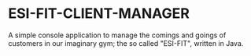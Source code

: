 # ESI-FIT-CLIENT-MANAGER
A simple console application to manage the comings and goings of customers in our imaginary gym; the so called "ESI-FIT", written in Java.
